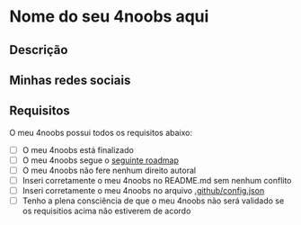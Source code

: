 # Nome do seu 4noobs aqui

## Descrição

<!-- Descreva sobre o seu 4noobs aqui. -->

## Minhas redes sociais

<!--  Github: <insira o seu github aqui> -->
<!--  Twitter: <insira o seu twitter aqui> -->
<!--  Discord: <insira o seu discord aqui> -->

## Requisitos

O meu 4noobs possui todos os requisitos abaixo:

- [ ] O meu 4noobs está finalizado
- [ ] O meu 4noobs segue o [seguinte roadmap](https://github.com/he4rt/4noobs/blob/master/examples/README.md)
- [ ] O meu 4noobs não fere nenhum direito autoral
- [ ] Inseri corretamente o meu 4noobs no README.md sem nenhum conflito
- [ ] Inseri corretamente o meu 4noobs no arquivo [.github/config.json](https://github.com/he4rt/4noobs/blob/master/.github/config.json)
- [ ] Tenho a plena consciência de que o meu 4noobs não será validado se os requisitios acima não estiverem de acordo

